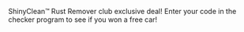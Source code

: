 ShinyClean™ Rust Remover club exclusive deal! Enter your code in the checker program to see if you won a free car!
